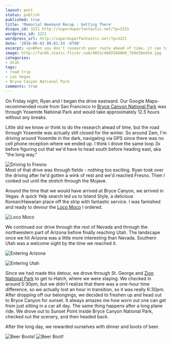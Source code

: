 ```yaml
---
layout: post
status: publish
published: true
title: 'Memorial Weekend Recap : Getting There'
disqus_id: 3221 http://superduperfantastic.net/?p=3221
wordpress_id: 3221
wordpress_url: http://superduperfantastic.net/?p=3221
date: '2010-06-03 00:01:34 -0700'
excerpt: <p>When you don't research your route ahead of time, it can take quite a bit of time longer. Turns out our shortcut through Yosemite was not going to happen.</p>
image: http://farm5.static.flickr.com/4053/4665584060_769d30ed34.jpg
categories:
- Utah
tags:
- road trip
- Las Vegas
- Bryce Canyon National Park
comments: true
---
```

On Friday night, Ryan and I began the drive eastward. Our Google Maps-recommended route from San Francisco to [Bryce Canyon National Park](http://www.flickr.com/photos/suki/sets/72157624193218854/) was through Yosemite National Park and would take approximately 12.5 hours without any breaks.

Little did we know or think to do the research ahead of time, but the road through Yosemite was actually still closed for the winter. So around 2am, I'm driving around Yosemite in the dark, navigating via GPS since there was no cell phone reception where we ended up. I think I drove the same loop 3x before figuring out that we'd have to head south before heading east, aka "the long way."

![](http://farm2.static.flickr.com/1304/4665581298_8ee3704685_b.jpg "Driving to Fresno")  
Most of that drive was through fields - nothing too exciting. Ryan took over the driving after he'd gotten a wink of rest and we'd reached Fresno. Then I conked out until the stretch through the Mojave.

Around the time that we would have arrived at Bryce Canyon, we arrived in Vegas. A quick Yelp search led us to Island Style, a delicious Korean/Hawaiian place off the strip with fantastic service. I was famished and ready to devour the [Loco Moco](http://en.wikipedia.org/wiki/Loco_Moco) I ordered.

![](http://farm5.static.flickr.com/4047/4664957767_f3a6106cb4_b.jpg "Loco Moco")

We continued our drive through the rest of Nevada and through the northwestern part of Arizona before finally reaching Utah. The landscape once we hit Arizona was a little more interesting than Nevada. Southern Utah was a welcome sight by the time we reached it.

![](http://farm2.static.flickr.com/1278/4665582852_66970873d1_b.jpg "Entering Arizona")

![](http://farm5.static.flickr.com/4053/4665584060_769d30ed34_b.jpg "Entering Utah")

Since we had made this detour, we drove through St. George and [Zion National Park](http://www.flickr.com/photos/suki/sets/72157624193615444/) to get to Hatch, where we were staying. We checked in around 5:30pm, but we didn't realize that there was a one-hour time difference, so we actually lost an hour in transition, so it was really 6:30pm. After dropping off our belongings, we decided to freshen up and head out to Bryce Canyon for sunset. It always amazes me how worn out one can get from just sitting in a car all day. The same thing happens after a long plane ride. We drove out to Sunset Point inside Bryce Canyon National Park, checked out the scenery, and then headed back.

After the long day, we rewarded ourselves with dinner and boots of beer.

![](http://farm5.static.flickr.com/4053/4656409982_05052f6482_n.jpg "Beer Boots!") ![](http://farm5.static.flickr.com/4069/4656410248_3e6efa5955_n.jpg "Beer Boot!")
